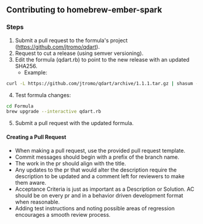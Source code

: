 ## Contributing to homebrew-ember-spark

### Steps

1. Submit a pull request to the formula's project (https://github.com/jtromo/qdart).
2. Request to cut a release (using semver versioning).
3. Edit the formula (qdart.rb) to point to the new release with an updated SHA256.
    - Example:
```bash
curl -L https://github.com/jtromo/qdart/archive/1.1.1.tar.gz | shasum -a 256 $1
```
4. Test formula changes:
```bash
cd Formula
brew upgrade --interactive qdart.rb
```
5. Submit a pull request with the updated formula.

#### Creating a Pull Request

- When making a pull request, use the provided pull request template.
- Commit messages should begin with a prefix of the branch name.
- The work in the pr should align with the title.  
- Any updates to the pr that would alter the description require the description to be updated and a comment left for reviewers to make them aware.
- Acceptance Criteria is just as important as a Description or Solution.  AC should be on every pr and in a behavior driven development format when reasonable.
- Adding test instructions and noting possible areas of regression encourages a smooth review process.
